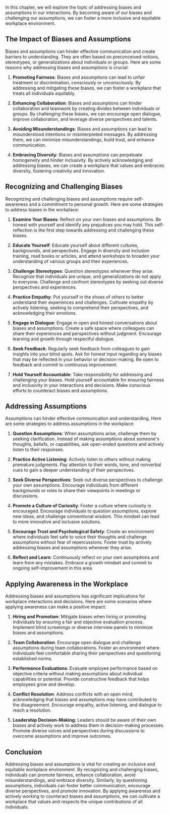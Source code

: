 
In this chapter, we will explore the topic of addressing biases and assumptions in our interactions. By becoming aware of our biases and challenging our assumptions, we can foster a more inclusive and equitable workplace environment.

## The Impact of Biases and Assumptions

Biases and assumptions can hinder effective communication and create barriers to understanding. They are often based on preconceived notions, stereotypes, or generalizations about individuals or groups. Here are some reasons why addressing biases and assumptions is crucial:

1. **Promoting Fairness**: Biases and assumptions can lead to unfair treatment or discrimination, consciously or unconsciously. By addressing and mitigating these biases, we can foster a workplace that treats all individuals equitably.
    
2. **Enhancing Collaboration**: Biases and assumptions can hinder collaboration and teamwork by creating divides between individuals or groups. By challenging these biases, we can encourage open dialogue, improve collaboration, and leverage diverse perspectives and talents.
    
3. **Avoiding Misunderstandings**: Biases and assumptions can lead to misunderstood intentions or misinterpreted messages. By addressing them, we can minimize misunderstandings, build trust, and enhance communication.
    
4. **Embracing Diversity**: Biases and assumptions can perpetuate homogeneity and hinder inclusivity. By actively acknowledging and addressing biases, we can create a workplace that values and embraces diversity, fostering creativity and innovation.
    

## Recognizing and Challenging Biases

Recognizing and challenging biases and assumptions require self-awareness and a commitment to personal growth. Here are some strategies to address biases in the workplace:

1. **Examine Your Biases**: Reflect on your own biases and assumptions. Be honest with yourself and identify any prejudices you may hold. This self-reflection is the first step towards addressing and challenging these biases.
    
2. **Educate Yourself**: Educate yourself about different cultures, backgrounds, and perspectives. Engage in diversity and inclusion training, read books or articles, and attend workshops to broaden your understanding of various groups and their experiences.
    
3. **Challenge Stereotypes**: Question stereotypes whenever they arise. Recognize that individuals are unique, and generalizations do not apply to everyone. Challenge and confront stereotypes by seeking out diverse perspectives and experiences.
    
4. **Practice Empathy**: Put yourself in the shoes of others to better understand their experiences and challenges. Cultivate empathy by actively listening, seeking to comprehend their perspectives, and acknowledging their emotions.
    
5. **Engage in Dialogue**: Engage in open and honest conversations about biases and assumptions. Create a safe space where colleagues can share their experiences and perspectives without judgment. Encourage learning and growth through respectful dialogue.
    
6. **Seek Feedback**: Regularly seek feedback from colleagues to gain insights into your blind spots. Ask for honest input regarding any biases that may be reflected in your behavior or decision-making. Be open to feedback and commit to continuous improvement.
    
7. **Hold Yourself Accountable**: Take responsibility for addressing and challenging your biases. Hold yourself accountable for ensuring fairness and inclusivity in your interactions and decisions. Make conscious efforts to counteract biases and assumptions.
    

## Addressing Assumptions

Assumptions can hinder effective communication and understanding. Here are some strategies to address assumptions in the workplace:

1. **Question Assumptions**: When assumptions arise, challenge them by seeking clarification. Instead of making assumptions about someone's thoughts, beliefs, or capabilities, ask open-ended questions and actively listen to their responses.
    
2. **Practice Active Listening**: Actively listen to others without making premature judgments. Pay attention to their words, tone, and nonverbal cues to gain a deeper understanding of their perspectives.
    
3. **Seek Diverse Perspectives**: Seek out diverse perspectives to challenge your own assumptions. Encourage individuals from different backgrounds or roles to share their viewpoints in meetings or discussions.
    
4. **Promote a Culture of Curiosity**: Foster a culture where curiosity is encouraged. Encourage individuals to question assumptions, explore new ideas, and challenge conventional wisdom. This mindset can lead to more innovative and inclusive solutions.
    
5. **Encourage Trust and Psychological Safety**: Create an environment where individuals feel safe to voice their thoughts and challenge assumptions without fear of repercussions. Foster trust by actively addressing biases and assumptions whenever they arise.
    
6. **Reflect and Learn**: Continuously reflect on your own assumptions and learn from any mistakes. Embrace a growth mindset and commit to ongoing self-improvement in this area.
    

## Applying Awareness in the Workplace

Addressing biases and assumptions has significant implications for workplace interactions and decisions. Here are some scenarios where applying awareness can make a positive impact:

1. **Hiring and Promotion**: Mitigate biases when hiring or promoting individuals by ensuring a fair and objective evaluation process. Implement blind screenings or diverse interview panels to minimize biases and assumptions.
    
2. **Team Collaboration**: Encourage open dialogue and challenge assumptions during team collaborations. Foster an environment where individuals feel comfortable sharing their perspectives and questioning established norms.
    
3. **Performance Evaluations**: Evaluate employee performance based on objective criteria without making assumptions about individual capabilities or potential. Provide constructive feedback that helps employees grow and develop.
    
4. **Conflict Resolution**: Address conflicts with an open mind, acknowledging that biases and assumptions may have contributed to the disagreement. Encourage empathy, active listening, and dialogue to reach a resolution.
    
5. **Leadership Decision-Making**: Leaders should be aware of their own biases and actively work to address them in decision-making processes. Promote diverse voices and perspectives during discussions to overcome assumptions and improve outcomes.
    

## Conclusion

Addressing biases and assumptions is vital for creating an inclusive and equitable workplace environment. By recognizing and challenging biases, individuals can promote fairness, enhance collaboration, avoid misunderstandings, and embrace diversity. Similarly, by questioning assumptions, individuals can foster better communication, encourage diverse perspectives, and promote innovation. By applying awareness and actively working to counteract biases and assumptions, we can cultivate a workplace that values and respects the unique contributions of all individuals.

